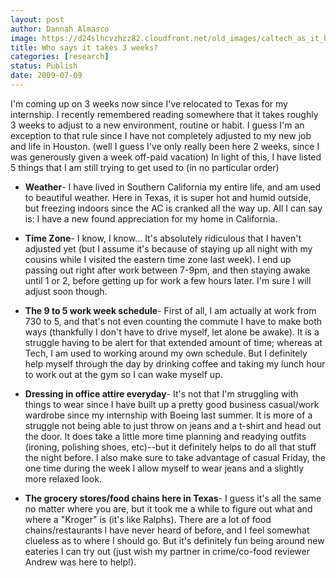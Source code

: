 ```yaml
---
layout: post
author: Dannah Almasco
image: https://d24slhcvzhzz82.cloudfront.net/old_images/caltech_as_it_happens/6a0105349b8251970b011571de1b00970b.jpg
title: Who says it takes 3 weeks?
categories: [research]
status: Publish
date: 2009-07-09
---
```



I'm coming up on 3 weeks now since I've relocated to Texas for my internship. I recently remembered reading somewhere that it takes roughly 3 weeks to adjust to a new environment, routine or habit. I guess I'm an exception to that rule since I have not completely adjusted to my new job and life in Houston. (well I guess I've only really been here 2 weeks, since I was generously given a week off-paid vacation)
In light of this, I have listed 5 things that I am still trying to get used to (in no particular order)

- **Weather**- I have lived in Southern California my entire life, and am used to beautiful weather. Here in Texas, it is super hot and humid outside, but freezing indoors since the AC is cranked all the way up. All I can say is: I have a new found appreciation for my home in California.

- **Time Zone**- I know, I know... It's absolutely ridiculous that I haven't adjusted yet (but I assume it's because of staying up all night with my cousins while I visited the eastern time zone last week). I end up passing out right after work between 7-9pm, and then staying awake until 1 or 2, before getting up for work a few hours later. I'm sure I will adjust soon though.

- **The 9 to 5 work week schedule**- First of all, I am actually at work from 730 to 5, and that's not even counting the commute I have to make both ways (thankfully I don't have to drive myself, let alone be awake). It is a struggle having to be alert for that extended amount of time; whereas at Tech, I am used to working around my own schedule. But I definitely help myself through the day by drinking coffee and taking my lunch hour to work out at the gym so I can wake myself up.

- **Dressing in office attire everyday**- It's not that I'm struggling with things to wear since I have built up a pretty good business casual/work wardrobe since my internship with Boeing last summer. It is more of a struggle not being able to just throw on jeans and a t-shirt and head out the door. It does take a little more time planning and readying outfits (ironing, polishing shoes, etc)--but it definitely helps to do all that stuff the night before. I also make sure to take advantage of casual Friday, the one time during the week I allow myself to wear jeans and a slightly more relaxed look.

- **The grocery stores/food chains here in Texas**- I guess it's all the same no matter where you are, but it took me a while to figure out what and where a "Kroger" is (it's like Ralphs). There are a lot of food chains/restaurants I have never heard of before, and I feel somewhat clueless as to where I should go. But it's definitely fun being around new eateries I can try out (just wish my partner in crime/co-food reviewer Andrew was here to help!).

